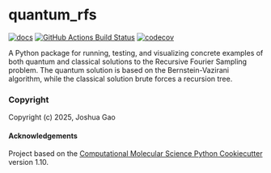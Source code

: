 quantum_rfs
==============================
[//]: # (Badges)

[![docs](https://readthedocs.org/projects/quantum-rfs/badge/?version=latest&style=flat-square)](https://quantum-rfs.readthedocs.io/)
[![GitHub Actions Build Status](https://github.com/Pojoto/quantum-rfs/workflows/CI/badge.svg)](https://github.com/Pojoto/quantum-rfs/actions?query=workflow%3ACI)
[![codecov](https://codecov.io/gh/Pojoto/quantum_rfs/branch/main/graph/badge.svg)](https://codecov.io/gh/Pojoto/quantum_rfs/branch/main)


A Python package for running, testing, and visualizing concrete examples of both quantum and classical solutions to the Recursive Fourier Sampling problem. The quantum solution is based on the Bernstein-Vazirani algorithm, while the classical solution brute forces a recursion tree.

### Copyright

Copyright (c) 2025, Joshua Gao


#### Acknowledgements
 
Project based on the 
[Computational Molecular Science Python Cookiecutter](https://github.com/molssi/cookiecutter-cms) version 1.10.
